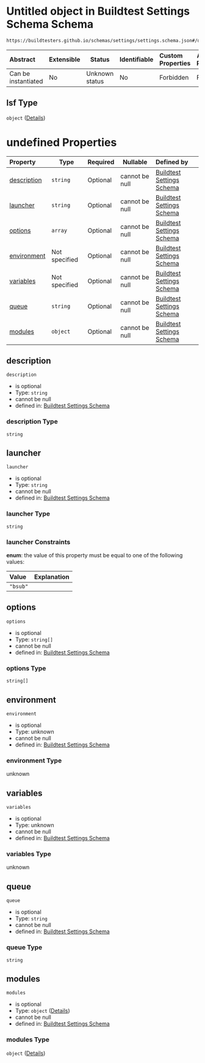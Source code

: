 # Untitled object in Buildtest Settings Schema Schema

```txt
https://buildtesters.github.io/schemas/settings/settings.schema.json#/definitions/lsf
```




| Abstract            | Extensible | Status         | Identifiable | Custom Properties | Additional Properties | Access Restrictions | Defined In                                                                      |
| :------------------ | ---------- | -------------- | ------------ | :---------------- | --------------------- | ------------------- | ------------------------------------------------------------------------------- |
| Can be instantiated | No         | Unknown status | No           | Forbidden         | Forbidden             | none                | [settings.schema.json\*](../../out/settings.schema.json "open original schema") |

## lsf Type

`object` ([Details](settings-definitions-lsf.md))

# undefined Properties

| Property                    | Type          | Required | Nullable       | Defined by                                                                                                                                                                                          |
| :-------------------------- | ------------- | -------- | -------------- | :-------------------------------------------------------------------------------------------------------------------------------------------------------------------------------------------------- |
| [description](#description) | `string`      | Optional | cannot be null | [Buildtest Settings Schema](settings-definitions-lsf-properties-description.md "https&#x3A;//buildtesters.github.io/schemas/settings/settings.schema.json#/definitions/lsf/properties/description") |
| [launcher](#launcher)       | `string`      | Optional | cannot be null | [Buildtest Settings Schema](settings-definitions-lsf-properties-launcher.md "https&#x3A;//buildtesters.github.io/schemas/settings/settings.schema.json#/definitions/lsf/properties/launcher")       |
| [options](#options)         | `array`       | Optional | cannot be null | [Buildtest Settings Schema](settings-definitions-lsf-properties-options.md "https&#x3A;//buildtesters.github.io/schemas/settings/settings.schema.json#/definitions/lsf/properties/options")         |
| [environment](#environment) | Not specified | Optional | cannot be null | [Buildtest Settings Schema](settings-definitions-lsf-properties-environment.md "https&#x3A;//buildtesters.github.io/schemas/settings/settings.schema.json#/definitions/lsf/properties/environment") |
| [variables](#variables)     | Not specified | Optional | cannot be null | [Buildtest Settings Schema](settings-definitions-lsf-properties-variables.md "https&#x3A;//buildtesters.github.io/schemas/settings/settings.schema.json#/definitions/lsf/properties/variables")     |
| [queue](#queue)             | `string`      | Optional | cannot be null | [Buildtest Settings Schema](settings-definitions-lsf-properties-queue.md "https&#x3A;//buildtesters.github.io/schemas/settings/settings.schema.json#/definitions/lsf/properties/queue")             |
| [modules](#modules)         | `object`      | Optional | cannot be null | [Buildtest Settings Schema](settings-definitions-modules.md "https&#x3A;//buildtesters.github.io/schemas/settings/settings.schema.json#/definitions/lsf/properties/modules")                        |

## description




`description`

-   is optional
-   Type: `string`
-   cannot be null
-   defined in: [Buildtest Settings Schema](settings-definitions-lsf-properties-description.md "https&#x3A;//buildtesters.github.io/schemas/settings/settings.schema.json#/definitions/lsf/properties/description")

### description Type

`string`

## launcher




`launcher`

-   is optional
-   Type: `string`
-   cannot be null
-   defined in: [Buildtest Settings Schema](settings-definitions-lsf-properties-launcher.md "https&#x3A;//buildtesters.github.io/schemas/settings/settings.schema.json#/definitions/lsf/properties/launcher")

### launcher Type

`string`

### launcher Constraints

**enum**: the value of this property must be equal to one of the following values:

| Value    | Explanation |
| :------- | ----------- |
| `"bsub"` |             |

## options




`options`

-   is optional
-   Type: `string[]`
-   cannot be null
-   defined in: [Buildtest Settings Schema](settings-definitions-lsf-properties-options.md "https&#x3A;//buildtesters.github.io/schemas/settings/settings.schema.json#/definitions/lsf/properties/options")

### options Type

`string[]`

## environment




`environment`

-   is optional
-   Type: unknown
-   cannot be null
-   defined in: [Buildtest Settings Schema](settings-definitions-lsf-properties-environment.md "https&#x3A;//buildtesters.github.io/schemas/settings/settings.schema.json#/definitions/lsf/properties/environment")

### environment Type

unknown

## variables




`variables`

-   is optional
-   Type: unknown
-   cannot be null
-   defined in: [Buildtest Settings Schema](settings-definitions-lsf-properties-variables.md "https&#x3A;//buildtesters.github.io/schemas/settings/settings.schema.json#/definitions/lsf/properties/variables")

### variables Type

unknown

## queue




`queue`

-   is optional
-   Type: `string`
-   cannot be null
-   defined in: [Buildtest Settings Schema](settings-definitions-lsf-properties-queue.md "https&#x3A;//buildtesters.github.io/schemas/settings/settings.schema.json#/definitions/lsf/properties/queue")

### queue Type

`string`

## modules




`modules`

-   is optional
-   Type: `object` ([Details](settings-definitions-modules.md))
-   cannot be null
-   defined in: [Buildtest Settings Schema](settings-definitions-modules.md "https&#x3A;//buildtesters.github.io/schemas/settings/settings.schema.json#/definitions/lsf/properties/modules")

### modules Type

`object` ([Details](settings-definitions-modules.md))
